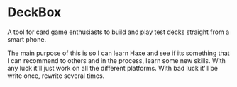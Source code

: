 DeckBox
=======

A tool for card game enthusiasts to build and play test decks straight from a smart phone.

The main purpose of this is so I can learn Haxe and see if its something that I can recommend to others and 
in the process, learn some new skills. With any luck it'll just work on all the different platforms. With bad 
luck it'll be write once, rewrite several times.

